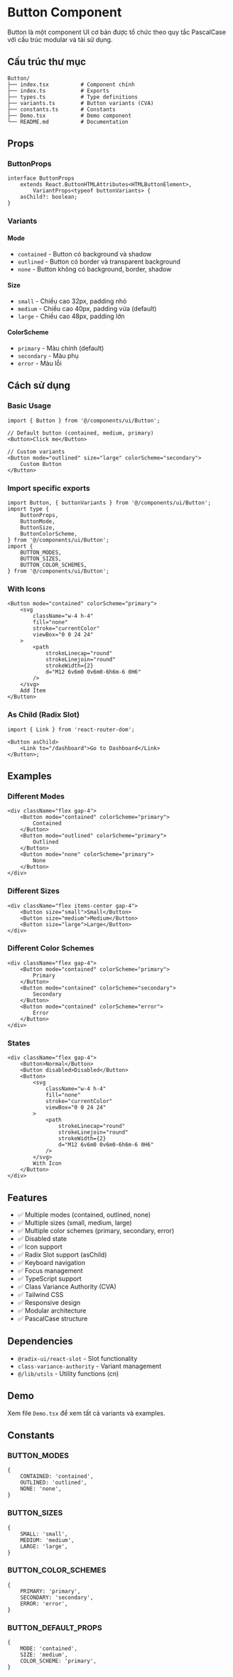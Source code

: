 # Button Component

Button là một component UI cơ bản được tổ chức theo quy tắc PascalCase với cấu trúc modular và tái sử dụng.

## Cấu trúc thư mục

```
Button/
├── index.tsx          # Component chính
├── index.ts           # Exports
├── types.ts           # Type definitions
├── variants.ts        # Button variants (CVA)
├── constants.ts       # Constants
├── Demo.tsx           # Demo component
└── README.md          # Documentation
```

## Props

### ButtonProps

```tsx
interface ButtonProps
    extends React.ButtonHTMLAttributes<HTMLButtonElement>,
        VariantProps<typeof buttonVariants> {
    asChild?: boolean;
}
```

### Variants

#### Mode

-   `contained` - Button có background và shadow
-   `outlined` - Button có border và transparent background
-   `none` - Button không có background, border, shadow

#### Size

-   `small` - Chiều cao 32px, padding nhỏ
-   `medium` - Chiều cao 40px, padding vừa (default)
-   `large` - Chiều cao 48px, padding lớn

#### ColorScheme

-   `primary` - Màu chính (default)
-   `secondary` - Màu phụ
-   `error` - Màu lỗi

## Cách sử dụng

### Basic Usage

```tsx
import { Button } from '@/components/ui/Button';

// Default button (contained, medium, primary)
<Button>Click me</Button>

// Custom variants
<Button mode="outlined" size="large" colorScheme="secondary">
    Custom Button
</Button>
```

### Import specific exports

```tsx
import Button, { buttonVariants } from '@/components/ui/Button';
import type {
    ButtonProps,
    ButtonMode,
    ButtonSize,
    ButtonColorScheme,
} from '@/components/ui/Button';
import {
    BUTTON_MODES,
    BUTTON_SIZES,
    BUTTON_COLOR_SCHEMES,
} from '@/components/ui/Button';
```

### With Icons

```tsx
<Button mode="contained" colorScheme="primary">
    <svg
        className="w-4 h-4"
        fill="none"
        stroke="currentColor"
        viewBox="0 0 24 24"
    >
        <path
            strokeLinecap="round"
            strokeLinejoin="round"
            strokeWidth={2}
            d="M12 6v6m0 0v6m0-6h6m-6 0H6"
        />
    </svg>
    Add Item
</Button>
```

### As Child (Radix Slot)

```tsx
import { Link } from 'react-router-dom';

<Button asChild>
    <Link to="/dashboard">Go to Dashboard</Link>
</Button>;
```

## Examples

### Different Modes

```tsx
<div className="flex gap-4">
    <Button mode="contained" colorScheme="primary">
        Contained
    </Button>
    <Button mode="outlined" colorScheme="primary">
        Outlined
    </Button>
    <Button mode="none" colorScheme="primary">
        None
    </Button>
</div>
```

### Different Sizes

```tsx
<div className="flex items-center gap-4">
    <Button size="small">Small</Button>
    <Button size="medium">Medium</Button>
    <Button size="large">Large</Button>
</div>
```

### Different Color Schemes

```tsx
<div className="flex gap-4">
    <Button mode="contained" colorScheme="primary">
        Primary
    </Button>
    <Button mode="contained" colorScheme="secondary">
        Secondary
    </Button>
    <Button mode="contained" colorScheme="error">
        Error
    </Button>
</div>
```

### States

```tsx
<div className="flex gap-4">
    <Button>Normal</Button>
    <Button disabled>Disabled</Button>
    <Button>
        <svg
            className="w-4 h-4"
            fill="none"
            stroke="currentColor"
            viewBox="0 0 24 24"
        >
            <path
                strokeLinecap="round"
                strokeLinejoin="round"
                strokeWidth={2}
                d="M12 6v6m0 0v6m0-6h6m-6 0H6"
            />
        </svg>
        With Icon
    </Button>
</div>
```

## Features

-   ✅ Multiple modes (contained, outlined, none)
-   ✅ Multiple sizes (small, medium, large)
-   ✅ Multiple color schemes (primary, secondary, error)
-   ✅ Disabled state
-   ✅ Icon support
-   ✅ Radix Slot support (asChild)
-   ✅ Keyboard navigation
-   ✅ Focus management
-   ✅ TypeScript support
-   ✅ Class Variance Authority (CVA)
-   ✅ Tailwind CSS
-   ✅ Responsive design
-   ✅ Modular architecture
-   ✅ PascalCase structure

## Dependencies

-   `@radix-ui/react-slot` - Slot functionality
-   `class-variance-authority` - Variant management
-   `@/lib/utils` - Utility functions (cn)

## Demo

Xem file `Demo.tsx` để xem tất cả variants và examples.

## Constants

### BUTTON_MODES

```tsx
{
    CONTAINED: 'contained',
    OUTLINED: 'outlined',
    NONE: 'none',
}
```

### BUTTON_SIZES

```tsx
{
    SMALL: 'small',
    MEDIUM: 'medium',
    LARGE: 'large',
}
```

### BUTTON_COLOR_SCHEMES

```tsx
{
    PRIMARY: 'primary',
    SECONDARY: 'secondary',
    ERROR: 'error',
}
```

### BUTTON_DEFAULT_PROPS

```tsx
{
    MODE: 'contained',
    SIZE: 'medium',
    COLOR_SCHEME: 'primary',
}
```
